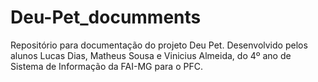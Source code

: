 # Deu-Pet_documments

Repositório para documentação do projeto Deu Pet. Desenvolvido pelos alunos Lucas Dias, Matheus Sousa e Vinicius Almeida, do 4º ano de Sistema de Informação da FAI-MG para o PFC.
